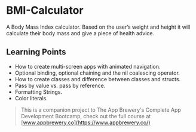# BMI-Calculator
A Body Mass Index calculator. Based on the user’s weight and height it will calculate their body mass and give a piece of health advice.

## Learning Points

* How to create multi-screen apps with animated navigation.
* Optional binding, optional chaining and the nil coalescing operator.
* How to create classes and difference between classes and structs.
* Pass by value vs. pass by reference.
* Formatting Strings.
* Color literals.

>This is a companion project to The App Brewery's Complete App Development Bootcamp, check out the full course at [www.appbrewery.co](https://www.appbrewery.co/)
